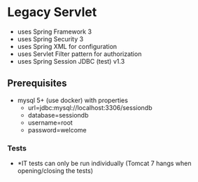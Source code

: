 # Legacy Servlet

- uses Spring Framework 3
- uses Spring Security 3
- uses Spring XML for configuration
- uses Servlet Filter pattern for authorization
- uses Spring Session JDBC (test) v1.3


## Prerequisites

- mysql 5+ (use docker) with properties
  - url=jdbc:mysql://localhost:3306/sessiondb
  - database=sessiondb
  - username=root
  - password=welcome
  
  
  
### Tests

- *IT tests can only be run individually (Tomcat 7 hangs when opening/closing the tests)